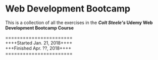 # Web Development Bootcamp

<p>This is a collection of all the exercises in the <strong><em>Colt Steele's</em> Udemy Web Development Bootcamp Course</strong></p>

=======================<br>
++++Started Jan. 21, 2018++++<br>
+++Finished Apr. ??, 2018++++<br>
=======================<br>
